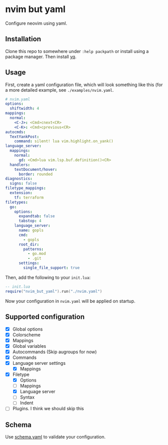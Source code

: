 # nvim but yaml

Configure neovim using yaml.

## Installation

Clone this repo to somewhere under `:help packpath` or install using a package
manager. Then install [yq](https://github.com/mikefarah/yq).

## Usage

First, create a yaml configuration file, which will look something like this
(for a more detailed example, see `./examples/nvim.yaml`.

```yaml
# nvim.yaml
options:
  shiftwidth: 4
mappings:
  normal:
    <C-J>: <Cmd>cnext<CR>
    <C-K>: <Cmd>cprevious<CR>
autocmds:
  TextYankPost:
    command: silent! lua vim.highlight.on_yank()
language_server:
  mappings:
    normal:
      gd: <Cmd>lua vim.lsp.buf.definition()<CR>
  handlers:
    textDocument/hover:
      border: rounded
diagnostics:
  signs: false
filetype_mappings:
  extension:
    tf: terraform
filetypes:
  go:
    options:
      expandtab: false
      tabstop: 4
    language_server:
      name: gopls
      cmd:
        - gopls
      root_dir:
        patterns:
          - go.mod
          - .git
      settings:
        single_file_support: true
```

Then, add the following to your `init.lua`:

```lua
-- init.lua
require("nvim_but_yaml").run("./nvim.yaml")
```

Now your configuration in `nvim.yaml` will be applied on startup.

## Supported configuration

- [x] Global options
- [x] Colorscheme
- [x] Mappings
- [x] Global variables
- [x] Autocommands (Skip augroups for now)
- [x] Commands
- [x] Language server settings
  - [x] Mappings
- [x] Filetype
  - [x] Options
  - [ ] Mappings
  - [x] Language server
  - [ ] Syntax
  - [ ] Indent
- [ ] Plugins. I think we should skip this

## Schema

Use [schema.yaml](./schema.yaml) to validate your configuration.
